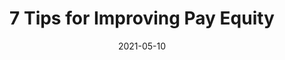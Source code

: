 ---
title: 7 Tips for Improving Pay Equity
summary: Here are seven tips to help you decide your worth on the job market and have a better chance at closing the wage gap.
date: 2021-05-10
tags:
- Blog
- Career
categories:
- Blog
- Portfolio

# Optional external URL for project (replaces project detail page).
external_link: "https://www.hercjobs.org/7-tips-for-improving-pay-equity/"

image:
  caption: 
  focal_point: Smart

links: []
url_code: ""
url_pdf: ""
url_slides: ""
url_video: ""

# Slides (optional).
#   Associate this project with Markdown slides.
#   Simply enter your slide deck's filename without extension.
#   E.g. `slides = "example-slides"` references `content/slides/example-slides.md`.
#   Otherwise, set `slides = ""`.
slides: ""
---